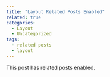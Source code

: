 ```yaml
---
title: "Layout Related Posts Enabled"
related: true
categories:
  - Layout
  - Uncategorized
tags:
  - related posts
  - layout
---
```


This post has related posts enabled.